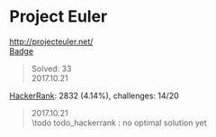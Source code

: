 # Project Euler
http://projecteuler.net/  
[Badge](http://projecteuler.net/profile/landron.png)
> Solved: 33  
> 2017.10.21

[HackerRank](https://www.hackerrank.com/contests/projecteuler/challenges): 2832 (4.14%), challenges: 14/20
> 2017.10.21  
\todo todo_hackerrank : no optimal solution yet
